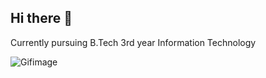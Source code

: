 ## Hi there 👋
<!--
**Venkatanarendra2003/Venkatanarendra2003** is a ✨ _special_ ✨ repository because its `README.md` (this file) appears on your GitHub profile.

Here are some ideas to get you started:

- 🔭 I’m currently working on ...
- 🌱 I’m currently learning ...
- 👯 I’m looking to collaborate on ...
- 🤔 I’m looking for help with ...
- 💬 Ask me about ...
- 📫 How to reach me: ...
- 😄 Pronouns: ...
- ⚡ Fun fact: ...
-->
Currently pursuing B.Tech 3rd year Information Technology
<!DOCTYPE html>
<html lang="en">
<head>
    <meta charset="UTF-8">
    <meta name="viewport" content="width=device-width, initial-scale=1.0">
    <title>Document</title>
</head>
<body>
    <div>
        <img src="[https://media3.giphy.com/media/v1.Y2lkPTc5MGI3NjExczR2bmNiYzM4N3kwYm0xcDV2bmFqYmZmY2VqdzVkN2FpYTlsNzN4bCZlcD12MV9pbnRlcm5hbF9naWZfYnlfaWQmY3Q9Zw/LS2WElet7iL31i3bxh/giphy.gif](https://media.giphy.com/media/v1.Y2lkPTc5MGI3NjExbGtiaGFtejllYmR1enllcXkwajZud3AzdTAxdDFieHY4cnE5eHphbSZlcD12MV9naWZzX3NlYXJjaCZjdD1n/bGgsc5mWoryfgKBx1u/giphy.gif)" alt="Gifimage">
    </div>
</body>
</html>
